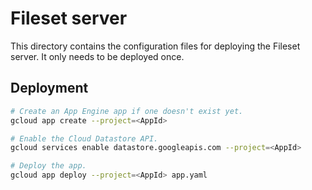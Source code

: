 # Fileset server

This directory contains the configuration files for deploying the Fileset
server. It only needs to be deployed once.

## Deployment

```bash
# Create an App Engine app if one doesn't exist yet.
gcloud app create --project=<AppId>

# Enable the Cloud Datastore API.
gcloud services enable datastore.googleapis.com --project=<AppId>

# Deploy the app.
gcloud app deploy --project=<AppId> app.yaml
```